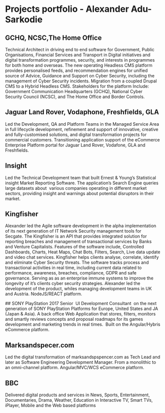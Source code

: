 # Projects portfolio - Alexander Adu-Sarkodie

## GCHQ, NCSC,The Home Office

Technical Architect in driving end to end software for Government, Public Organisations, Financial Services and Transport in  Digital initiatives and  digital transformation programmes, security, and interests in programmes for both home and overseas. 
The new operating Headless CMS platform provides personalised feeds, and recommendation engines for unified source of Advice, Guidance and Support on Cyber Security, including the management of Cyber Security incidents. Migration from a coupled Drupal CMS to a Hybrid Headless CMS.
Stakeholders for the platform Include: Government Communication Headquarters (GCHQ), National Cyber Security Council (NCSC), and The Home Office and Border Controls.


## Jaguar Land Rover, Vodaphone, Freshfields, GLA

Led the  Development, QA and Platform Teams in the Managed Service Area in full lifecycle development, refinement and support of innovative, creative and fully-customised solutions, and digital transformation projects for commercial customers. Transitioning application support of the eCommerce Enterprise Platform portal for Jaguar Land Rover, Vodafone,  GLA and Freshfields.


## Insight 
Led the Technical Development team that built Ernest & Young’s Statistical insight Market Reporting Software. The application’s Search Engine queries large datasets about  various companies operating in different market sectors, providing insight and warnings about potential disruptors in their market.


## Kingfisher 
Alexander  led the Agile software development in the alpha implementation of its  next generation of IT Network Security management tools for Secgate. The Kingfisher  is an API that provides  integrated solution for reporting breaches and management of transactional services by Banks and Venture Capitalists. Features of the software include, Controlled Dashboards, Charts, Heat Maps, Chat Bots, Filters, Search, Live data update and  video chat services. Kingfisher helps clients analyse, correlate, identify and eliminate Cyber Security threats. The software  tracks process and transactional activities in real time, including current data related to performance, awareness, breaches, compliance, GDPR and safe governance. Serving as as an enterprise immune systems to improve the longevity of it’s  clients cyber security strategies. Alexander led the development of the product, whiles managing development teams in UK and Austria. NodeJS/REACT platform.


## SONY PlayStation 2017
Senior  UI Development Consultant  on the next generation of SONY PlayStation Platforms for Europe, United States and JA (Japan & Asia). A back office Web Application that stores, filters, monitors and smartly reviews concepts and proposal roadmaps for its games development and marketing trends in real times.  Built on the Angular/Hybris eCommerce platform.

## Marksandspecer.com
Led the digital transformation of marksandspspencer.com as Tech Lead and later as  Software Engineering Development Manager. From a monolithic to an omni-channel platform. Angular/MVC/WCS eCommerce platform.


## BBC
Delivered  digital products and services in News, Sports, Entertainment, Documentaries, Drama, Weather, Education in Interactive TV, Smart TVs, iPlayer, Mobile  and the Web based platforms
